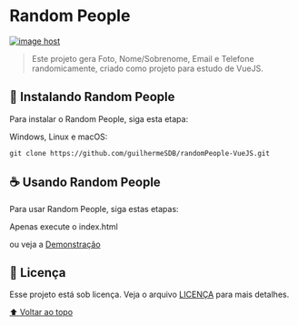 # Random People

<a href="https://guilhermesdb.github.io/randomPeople-VueJS/" target="_blank"><img src="https://thumbs2.imgbox.com/6e/30/10q3S1UX_t.png" alt="image host"/></a>

> Este projeto gera Foto, Nome/Sobrenome, Email e Telefone randomicamente, criado como projeto para estudo de VueJS.

## 🚀 Instalando Random People

Para instalar o Random People, siga esta etapa:


Windows, Linux e macOS:
```
git clone https://github.com/guilhermeSDB/randomPeople-VueJS.git
```

## ☕ Usando Random People

Para usar Random People, siga estas etapas:

Apenas execute o index.html 

ou veja a [Demonstração](https://guilhermesdb.github.io/randomPeople-VueJS/)

## 📝 Licença

Esse projeto está sob licença. Veja o arquivo [LICENÇA](LICENSE.md) para mais detalhes.

[⬆ Voltar ao topo](#randomPeople-VueJS)<br>
